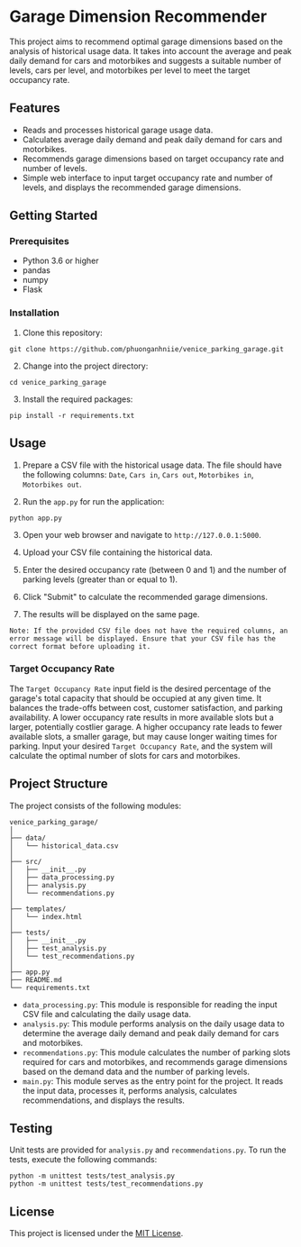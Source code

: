 # Garage Dimension Recommender
This project aims to recommend optimal garage dimensions based on the analysis of historical usage data. It takes into account the average and peak daily demand for cars and motorbikes and suggests a suitable number of levels, cars per level, and motorbikes per level to meet the target occupancy rate.

## Features
- Reads and processes historical garage usage data.
- Calculates average daily demand and peak daily demand for cars and motorbikes.
- Recommends garage dimensions based on target occupancy rate and number of levels.
- Simple web interface to input target occupancy rate and number of levels, and displays the recommended garage dimensions.

## Getting Started
### Prerequisites
- Python 3.6 or higher
- pandas
- numpy
- Flask

### Installation
1. Clone this repository:
```
git clone https://github.com/phuonganhniie/venice_parking_garage.git
```
2. Change into the project directory:
```
cd venice_parking_garage
```
3. Install the required packages:
```
pip install -r requirements.txt
```

## Usage
1. Prepare a CSV file with the historical usage data. The file should have the following columns: `Date`, `Cars in`, `Cars out`, `Motorbikes in`, `Motorbikes out`.

2. Run the `app.py` for run the application:
```
python app.py
```

3. Open your web browser and navigate to `http://127.0.0.1:5000`.

4. Upload your CSV file containing the historical data.

5. Enter the desired occupancy rate (between 0 and 1) and the number of parking levels (greater than or equal to 1).

6. Click "Submit" to calculate the recommended garage dimensions.

7. The results will be displayed on the same page.

`Note: If the provided CSV file does not have the required columns, an error message will be displayed. Ensure that your CSV file has the correct format before uploading it.`

### Target Occupancy Rate
The `Target Occupancy Rate` input field is the desired percentage of the garage's total capacity that should be occupied at any given time. It balances the trade-offs between cost, customer satisfaction, and parking availability. A lower occupancy rate results in more available slots but a larger, potentially costlier garage. A higher occupancy rate leads to fewer available slots, a smaller garage, but may cause longer waiting times for parking. Input your desired `Target Occupancy Rate`, and the system will calculate the optimal number of slots for cars and motorbikes.

## Project Structure
The project consists of the following modules:
```
venice_parking_garage/
│
├── data/
│   └── historical_data.csv
│
├── src/
│   ├── __init__.py
│   ├── data_processing.py
│   ├── analysis.py
│   └── recommendations.py
│
├── templates/
│   └── index.html
│
├── tests/
│   ├── __init__.py
│   ├── test_analysis.py
│   └── test_recommendations.py
│
├── app.py
├── README.md
└── requirements.txt
```
- `data_processing.py`: This module is responsible for reading the input CSV file and calculating the daily usage data.
- `analysis.py`: This module performs analysis on the daily usage data to determine the average daily demand and peak daily demand for cars and motorbikes.
- `recommendations.py`: This module calculates the number of parking slots required for cars and motorbikes, and recommends garage dimensions based on the demand data and the number of parking levels. 
- `main.py`: This module serves as the entry point for the project. It reads the input data, processes it, performs analysis, calculates recommendations, and displays the results.

## Testing
Unit tests are provided for `analysis.py` and `recommendations.py`. To run the tests, execute the following commands:
```
python -m unittest tests/test_analysis.py
python -m unittest tests/test_recommendations.py
```

## License
This project is licensed under the [MIT License](LICENSE).